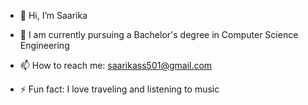 - 👋 Hi, I’m Saarika
  
- 🌱 I am currently pursuing a Bachelor's degree in Computer Science Engineering
  
- 📫 How to reach me: saarikass501@gmail.com
  
- ⚡ Fun fact: I love traveling and listening to music

